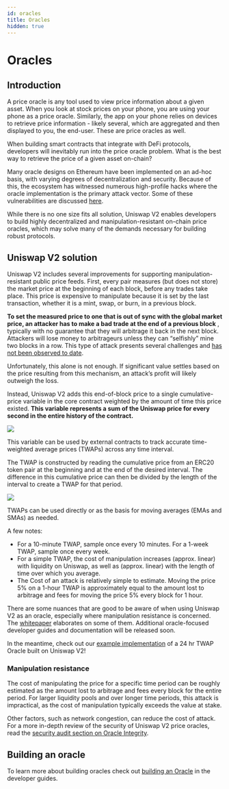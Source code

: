 ```yaml
---
id: oracles
title: Oracles
hidden: true
---
```


# Oracles

## Introduction

A price oracle is any tool used to view price information about a given asset. When you look at stock prices on your phone, you are using your phone as a price oracle. Similarly, the app on your phone relies on devices to retrieve price information - likely several, which are aggregated and then displayed to you, the end-user. These are price oracles as well.

When building smart contracts that integrate with DeFi protocols, developers will inevitably run into the price oracle problem. What is the best way to retrieve the price of a given asset on-chain?

Many oracle designs on Ethereum have been implemented on an ad-hoc basis, with varying degrees of decentralization and security. Because of this, the ecosystem has witnessed numerous high-profile hacks where the oracle implementation is the primary attack vector. Some of these vulnerabilities are discussed [here](https://samczsun.com/taking-undercollateralized-loans-for-fun-and-for-profit/).

While there is no one size fits all solution, Uniswap V2 enables developers to build highly decentralized and manipulation-resistant on-chain price oracles, which may solve many of the demands necessary for building robust protocols.

## Uniswap V2 solution

Uniswap V2 includes several improvements for supporting manipulation-resistant public price feeds. First, every pair measures (but does not store) the market price at the beginning of each block, before any trades take place. This price is expensive to manipulate because it is set by the last transaction, whether it is a mint, swap, or burn, in a previous block.

**To set the measured price to one that is out of sync with the global market price, an attacker has to make a bad trade at the end of a previous block** , typically with no guarantee that they will arbitrage it back in the next block. Attackers will lose money to arbitrageurs unless they can “selfishly” mine two blocks in a row. This type of attack presents several challenges and [has not been observed to date](https://arxiv.org/abs/1912.01798).

Unfortunately, this alone is not enough. If significant value settles based on the price resulting from this mechanism, an attack’s profit will likely outweigh the loss.

Instead, Uniswap V2 adds this end-of-block price to a single cumulative-price variable in the core contract weighted by the amount of time this price existed. **This variable represents a sum of the Uniswap price for every second in the entire history of the contract.**

![](03-core-concepts/images/v2\_onchain\_price\_data.png)

This variable can be used by external contracts to track accurate time-weighted average prices (TWAPs) across any time interval.

The TWAP is constructed by reading the cumulative price from an ERC20 token pair at the beginning and at the end of the desired interval. The difference in this cumulative price can then be divided by the length of the interval to create a TWAP for that period.

![](03-core-concepts/images/v2\_twap.png)

TWAPs can be used directly or as the basis for moving averages (EMAs and SMAs) as needed.

A few notes:

* For a 10-minute TWAP, sample once every 10 minutes. For a 1-week TWAP, sample once every week.
* For a simple TWAP, the cost of manipulation increases (approx. linear) with liquidity on Uniswap, as well as (approx. linear) with the length of time over which you average.
* The Cost of an attack is relatively simple to estimate. Moving the price 5% on a 1-hour TWAP is approximately equal to the amount lost to arbitrage and fees for moving the price 5% every block for 1 hour.

There are some nuances that are good to be aware of when using Uniswap V2 as an oracle, especially where manipulation resistance is concerned. The [whitepaper](../whitepaper.pdf) elaborates on some of them. Additional oracle-focused developer guides and documentation will be released soon.

In the meantime, check out our [example implementation](https://github.com/Uniswap/uniswap-v2-periphery/blob/master/contracts/examples/ExampleOracleSimple.sol) of a 24 hr TWAP Oracle built on Uniswap V2!

### Manipulation resistance

The cost of manipulating the price for a specific time period can be roughly estimated as the amount lost to arbitrage and fees every block for the entire period. For larger liquidity pools and over longer time periods, this attack is impractical, as the cost of manipulation typically exceeds the value at stake.

Other factors, such as network congestion, can reduce the cost of attack. For a more in-depth review of the security of Uniswap V2 price oracles, read the [security audit section on Oracle Integrity](https://uniswap.org/audit.html#org87c8b91).

## Building an oracle

To learn more about building oracles check out [building an Oracle](../old\_docusaurus/docs/guides/smart-contract-integration/building-an-oracle/) in the developer guides.
